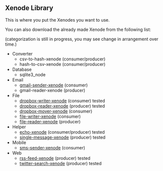 ## Xenode Library

This is where you put the Xenodes you want to use.

You can also download the already made Xenode from the following list: 

(categorization is still in progress, you may see change in arrangement over time.)

* Converter
  * csv-to-hash-xenode (consumer/producer)
  * hash-to-csv-xenode (consumer/producer)
* Database
  * sqlite3_node
* Email
  * [gmail-sender-xenode](https://github.com/Nodally/gmail-sender-xenode) (consumer)
  * gmail-reader-xenode (producer)
* File
  * [dropbox-writer-xenode](https://github.com/Nodally/dropbox-writer-xenode) (consumer) tested
  * [dropbox-reader-xenode](https://github.com/Nodally/dropbox-reader-xenode) (producer) tested
  * [dropbox-mover-xenode](https://github.com/Nodally/dropbox-mover-xenode) (consumer)
  * [file-writer-xenode](https://github.com/Nodally/file-writer-xenode) (consumer)
  * [file-reader-xenode](https://github.com/Nodally/file-reader-xenode) (producer)
* Helper
  * [echo-xenode](https://github.com/Nodally/echo-xenode) (consumer/producer) tested
  * [single-message-xenode](https://github.com/Nodally/single-message-xenode) (producer) tested
* Mobile
  * [sms-sender-xenode](https://github.com/Nodally/sms-sender-xenode) (consumer)
* Web
  * [rss-feed-xenode](https://github.com/Nodally/rss-feed-xenode) (producer) tested
  * [twitter-search-xenode](https://github.com/Nodally/file-writer-xenode) (producer) tested
 






